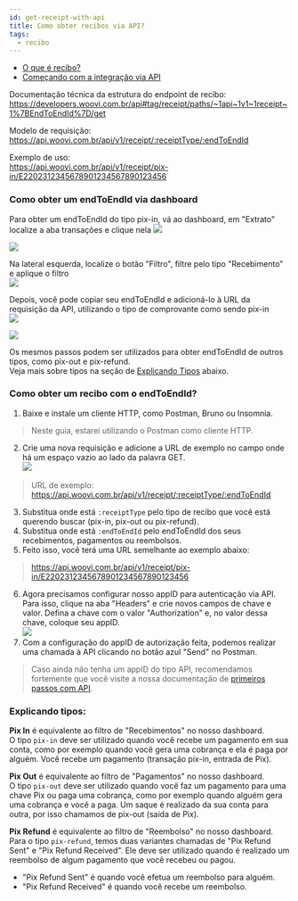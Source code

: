 ```yaml
---
id: get-receipt-with-api
title: Como obter recibos via API?
tags:
  - recibo
---
```

- [O que é recibo?](./recibo.md)
- [Começando com a integração via API](../apis/start-api-integration.md)

Documentação técnica da estrutura do endpoint de recibo:
https://developers.woovi.com.br/api#tag/receipt/paths/~1api~1v1~1receipt~1%7BEndToEndId%7D/get

Modelo de requisição:  
https://api.woovi.com.br/api/v1/receipt/:receiptType/:endToEndId

Exemplo de uso:  
https://api.woovi.com.br/api/v1/receipt/pix-in/E2202312345678901234567890123456

### Como obter um endToEndId via dashboard

Para obter um endToEndId do tipo pix-in, vá ao dashboard, em "Extrato" localize a aba transações e clique nela
![](./__assets__/get-receipt-via-api/dash-extrato.png)

![](./__assets__/get-receipt-via-api/dash-extrato-transactions.png)

Na lateral esquerda, localize o botão "Filtro", filtre pelo tipo "Recebimento" e aplique o filtro  
![](./__assets__/get-receipt-via-api/locate-filter-button.png)

Depois, você pode copiar seu endToEndId e adicioná-lo à URL da requisição da API, utilizando o tipo de comprovante como sendo pix-in  
![](./__assets__/get-receipt-via-api/transaction-filter.png)

![](./__assets__/get-receipt-via-api/locate-your-transaction.png)

Os mesmos passos podem ser utilizados para obter endToEndId de outros tipos, como pix-out e pix-refund.  
Veja mais sobre tipos na seção de [Explicando Tipos](#explicando-tipos) abaixo.

### Como obter um recibo com o endToEndId?

1) Baixe e instale um cliente HTTP, como Postman, Bruno ou Insomnia.
> Neste guia, estarei utilizando o Postman como cliente HTTP.
2) Crie uma nova requisição e adicione a URL de exemplo no campo onde há um espaço vazio ao lado da palavra GET.  
   ![](./__assets__/get-receipt-via-api/create-new-request.png)
> URL de exemplo: https://api.woovi.com.br/api/v1/receipt/:receiptType/:endToEndId
3) Substitua onde está `:receiptType` pelo tipo de recibo que você está querendo buscar (pix-in, pix-out ou pix-refund).
4) Substitua onde está `:endToEndId` pelo endToEndId dos seus recebimentos, pagamentos ou reembolsos.
5) Feito isso, você terá uma URL semelhante ao exemplo abaixo:
> https://api.woovi.com.br/api/v1/receipt/pix-in/E2202312345678901234567890123456
6) Agora precisamos configurar nosso appID para autenticação via API. Para isso, clique na aba "Headers" e crie novos campos de chave e valor. Defina a chave com o valor "Authorization" e, no valor dessa chave, coloque seu appID.  
   ![](./__assets__/get-receipt-via-api/header-authorization.png)
7) Com a configuração do appID de autorização feita, podemos realizar uma chamada à API clicando no botão azul "Send" no Postman.

> Caso ainda não tenha um appID do tipo API, recomendamos fortemente que você visite a nossa documentação de [primeiros passos com API](../apis/api-getting-started.md).

### Explicando tipos:

**Pix In** é equivalente ao filtro de "Recebimentos" no nosso dashboard.  
O tipo `pix-in` deve ser utilizado quando você recebe um pagamento em sua conta, como por exemplo quando você gera uma cobrança e ela é paga por alguém. Você recebe um pagamento (transação pix-in, entrada de Pix).

**Pix Out** é equivalente ao filtro de "Pagamentos" no nosso dashboard.  
O tipo `pix-out` deve ser utilizado quando você faz um pagamento para uma chave Pix ou paga uma cobrança, como por exemplo quando alguém gera uma cobrança e você a paga. Um saque é realizado da sua conta para outra, por isso chamamos de pix-out (saída de Pix).

**Pix Refund** é equivalente ao filtro de "Reembolso" no nosso dashboard.  
Para o tipo `pix-refund`, temos duas variantes chamadas de "Pix Refund Sent" e "Pix Refund Received". Ele deve ser utilizado quando é realizado um reembolso de algum pagamento que você recebeu ou pagou.
- "Pix Refund Sent" é quando você efetua um reembolso para alguém.
- "Pix Refund Received" é quando você recebe um reembolso.

